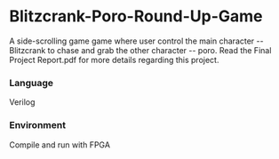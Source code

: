 # Blitzcrank-Poro-Round-Up-Game
A side-scrolling game game where user control the main character -- Blitzcrank to chase and grab the other character -- poro. Read the Final Project Report.pdf for more details regarding this project. 

### Language
Verilog

### Environment
Compile and run with FPGA

